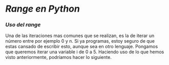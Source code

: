 # **_Range en Python_**

### **_Uso del range_**

Una de las iteraciones mas comunes que se realizan, es la de iterar un número entre por ejemplo 0 y n. Si ya programas, estoy seguro de que estas cansado de escribir esto, aunque sea en otro lenguaje. Pongamos que queremos iterar una variable i de 0 a 5. Haciendo uso de lo que hemos visto anteriormente, podríamos hacer lo siguiente.
